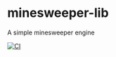 # minesweeper-lib
A simple minesweeper engine

[![CI](https://github.com/salgueiroso/minesweeper-lib/actions/workflows/ci.yaml/badge.svg)](https://github.com/salgueiroso/minesweeper-lib/actions/workflows/ci.yaml)
